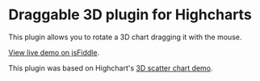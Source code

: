 Draggable 3D plugin for Highcharts
==================================

This plugin allows you to rotate a 3D chart dragging it with the mouse.

[View live demo on jsFiddle](https://jsfiddle.net/41n3dtwo/).


This plugin was based on Highchart's [3D scatter chart demo](http://www.highcharts.com/demo/3d-scatter-draggable).
